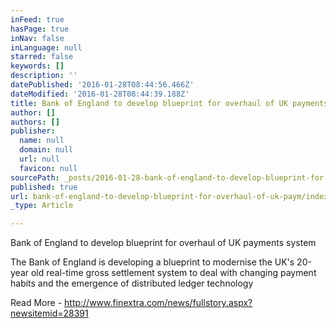 ```yaml
---
inFeed: true
hasPage: true
inNav: false
inLanguage: null
starred: false
keywords: []
description: ''
datePublished: '2016-01-28T08:44:56.466Z'
dateModified: '2016-01-28T08:44:39.188Z'
title: Bank of England to develop blueprint for overhaul of UK payments system
author: []
authors: []
publisher:
  name: null
  domain: null
  url: null
  favicon: null
sourcePath: _posts/2016-01-28-bank-of-england-to-develop-blueprint-for-overhaul-of-uk-paym.md
published: true
url: bank-of-england-to-develop-blueprint-for-overhaul-of-uk-paym/index.html
_type: Article

---
```

Bank of England to develop blueprint for overhaul of UK payments system

The Bank of England is developing a blueprint to modernise the UK's 20-year old real-time gross settlement system to deal with changing payment habits and the emergence of distributed ledger technology

Read More - http://www.finextra.com/news/fullstory.aspx?newsitemid=28391